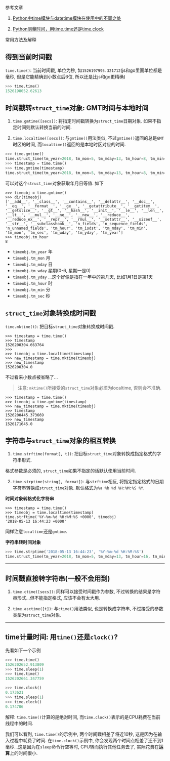 
参考文章

1. [Python中time模块与datetime模块在使用中的不同之处](http://www.jb51.net/article/75364.htm)

2. [Python测量时间，用time.time还是time.clock](https://www.cnblogs.com/limengjie0104/archive/2018/05/06/8997466.html)

常用方法及解释

## 得到当前时间戳

`time.time()`: 当前时间戳, 单位为秒, 如`1526197995.321712`(js和go里面单位都是毫秒, 但是它能精确到小数点后6位, 所以还是比js和go更精确)

```py
>>> time.time()
1526198052.62613
```

## 时间戳转`struct_time`对象: GMT时间与本地时间

1. `time.gmtime([secs])`: 将指定时间戳转换为`struct_time`日期对象. 如果不指定时间则默认转换当前的时间.

2. `time.localtime([secs])`: 与`gmtime()`用法类似, 不过`gmtime()`返回的总是`GMT`时区的时间, 而`localtime()`返回的是本地时区对应的时间.

```py
>>> time.gmtime()
time.struct_time(tm_year=2018, tm_mon=5, tm_mday=13, tm_hour=8, tm_min=10, tm_sec=48, tm_wday=6, tm_yday=133, tm_isdst=0)
>>> timestamp = time.time()
>>> time.gmtime(timestamp)
time.struct_time(tm_year=2018, tm_mon=5, tm_mday=13, tm_hour=8, tm_min=15, tm_sec=11, tm_wday=6, tm_yday=133, tm_isdst=0)
```

可以对这个`struct_time`对象获取年月日等值. 如下

```
>>> timeobj = time.gmtime()
>>> dir(timeobj)
['__add__', '__class__', '__contains__', '__delattr__', '__doc__', '__eq__', '__format__', '__ge__', '__getattribute__', '__getitem__', '__getslice__', '__gt__', '__hash__', '__init__', '__le__', '__len__', '__lt__', '__mul__', '__ne__', '__new__', '__reduce__', '__reduce_ex__', '__repr__', '__rmul__', '__setattr__', '__sizeof__', '__str__', '__subclasshook__', 'n_fields', 'n_sequence_fields', 'n_unnamed_fields', 'tm_hour', 'tm_isdst', 'tm_mday', 'tm_min', 'tm_mon', 'tm_sec', 'tm_wday', 'tm_yday', 'tm_year']
>>> timeobj.tm_hour
8
```

- `timeobj.tm_year` 年
- `timeobj.tm_mon`  月
- `timeobj.tm_mday` 日
- `timeobj.tm_wday` 星期(0-6, 星期一是0)
- `timeobj.tm_yday` ...这个好像是指在一年中的第几天, 比如1月1日是第1天
- `timeobj.tm_hour` 时
- `timeobj.tm_min`  分
- `timeobj.tm_sec`  秒

## `struct_time`对象转换成时间戳

`time.mktime(t)`: 把目标`struct_time`对象转换成时间戳.

```
>>> timestamp = time.time()
>>> timestamp
1526200304.663764
>>> 
>>> timeobj = time.localtime(timestamp)
>>> new_timestamp = time.mktime(timeobj)
>>> new_timestamp
1526200304.0
```

不过看来小数点被省略了...

> 注意: `mktime()`所接受的`struct_time`对象必须为localtime, 否则会不准确.

```
>>> timestamp = time.time()
>>> timeobj = time.gmtime(timestamp)
>>> new_timestamp = time.mktime(timeobj)
>>> timestamp
1526200445.373669
>>> new_timestamp
1526171645.0
```

## 字符串与`struct_time`对象的相互转换

1. `time.strftime(format[, t])`: 把目标`struct_time`对象转换成指定格式的字符串形式.

格式参数是必须的, `struct_time`如果不指定的话默认使用当前时间.

2. `time.strptime(string[, format])`: 与`strftime`相反, 将指定指定格式的日期字符串转换成`struct_time`对象. 默认格式为`%a %b %d %H:%M:%S %Y`.

**时间对象转格式化字符串**

```
>>> timestamp = time.time()
>>> timeobj = time.localtime(timestamp)
time.strftime('%Y-%m-%d %H:%M:%S +0000', timeobj)
'2018-05-13 16:44:23 +0000'
```

同样注意`localtime`还是`gmtime`.

**字符串转时间对象**

```py
>>> time.strptime('2018-05-13 16:44:23', '%Y-%m-%d %H:%M:%S')
time.struct_time(tm_year=2018, tm_mon=5, tm_mday=13, tm_hour=16, tm_min=44, tm_sec=23, tm_wday=6, tm_yday=133, tm_isdst=-1)
```
------

## 时间戳直接转字符串(一般不会用到)

1. `time.ctime([secs])`: 同样可以接受时间戳作为参数, 不过转换的结果是字符串形式...但不能指定格式, 应该不会有太大用.

2. `time.asctime([t])`: 与`ctime()`用法类似, 也是转换成字符串, 不过接受的参数类型为`struct_time`对象.

----

## time计量时间: 用`time()`还是`clock()`?

先看如下一个示例

```py
>>> time.time()
1526202652.913809
>>> time.sleep(1)
>>> time.time()
1526202661.347759
```

```py
>>> time.clock()
0.173621
>>> time.sleep(1)
>>> time.clock()
0.174706
```

解释: `time.time()`计算的是绝对时间, 而`time.clock()`表示的是CPU耗费在当前线程中的时间.

我们可以看到, `time.time()`的示例中, 两个时间戳相差了将近10秒, 这是因为在输入过程中耗费了时间. 在`time.clock()`示例中, 你会发现两个时间点相差了还不到1毫秒...这是因为在`sleep`命令行空等时, CPU转而执行其他任务去了, 实际花费在**运算**上的时间很小.